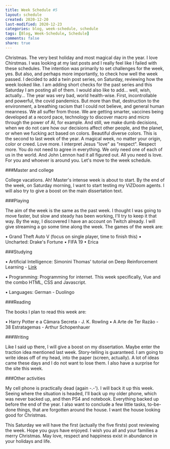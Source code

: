 ```yaml
---
title: Week Schedule #5
layout: schedule
created: 2020-12-20
last-modified: 2020-12-23
categories: blog, week-schedule, schedule
tags: [Blog, Week-Schedule, Schedule]
comments: false
share: true
---
```


Christmas.
The very best holiday and most magical day in the year. I love Chirstmas.
I was looking at my last posts and I really feel like I failed with these schedules. The intention was primarily to set challenges for the week, yes. But also, and perhaps more importantly, to check how well the week passed.
I decided to add a twin post series, on Saturday, reviewing how the week looked like.
I am adding short checks for the past series and this Saturday I am posting all of them.
I would also like to add... well, wish, actually... The year was very bad, world health-wise. First, incontrollable and powerful, the covid pandemics. But more than that, destruction to the environment, a breathing racism that I could not believe, and general human meanness. We all suffer from those. We are getting smarter, vaccines being developed at a record pace, technology to discover macro and micro through the power of AI, for example. And still, we make dumb decisions, when we do not care how our decisions affect other people, and the planet, or when we fucking act based on colors. Beautiful diverse colors.
This is the second to last week of the year. A magical week, no matter your origin, color or creed.
Love more. I interpret Jesus "love" as "respect". Respect more. You do not need to agree in everything. We only need one of each of us in the world. And John Lennon had it all figured out. All you need is love. For you and whoever is around you.
Let's move to the week schedule.



###Master and college

College vacations. Ah!
Master's intense week is about to start. By the end of the week, on Saturday morning, I want to start testing my ViZDoom agents. I will also try to give a boost on the main dissertation text.

###Playing

The aim of the week is the same as the past week. I thought I was going to move faster, but slow and steady has been working, I'll try to keep it that way. By the way, I discovered I have an account on Twitch already. I will give streaming a go some time along the week. The games of the week are:

• Grand Theft Auto V (focus on single player, time to finish this)
• Uncharted: Drake's Fortune
• FIFA 19
• Erica

###Studying

• Artificial Intelligence:
    Simonini Thomas' tutorial on Deep Reinforcement Learning - [Link](https://www.freecodecamp.org/news/an-introduction-to-reinforcement-learning-4339519de419/)

• Programming:
    Programming for internet. This week specifically, Vue and the combo HTML, CSS and Javascript.

• Languages:
    German - Duolingo

###Reading

The books I plan to read this week are:

• Harry Potter e a Câmara Secreta - J. K. Rowling
• A Arte de Ter Razão - 38 Estratagemas - Arthur Schopenhauer

###Writing

Like I said up there, I will give a boost on my dissertation. Maybe enter the traction idea mentioned last week.
Story-telling is guaranteed. I am going to write ideas off of my head, into the paper (screen, actually). A lot of ideas came these days and I do not want to lose them.
I also have a surprise for the site this week.

###Other activities

My cell phone is practically dead (again -.-'). I will back it up this week. Seeing where the situation is headed, I'll back up my older phone, which was never backed up, and then PS4 and notebook. Everything backed up before the end of the year.
I also want to conclude a few little tasks, to-be-done things, that are forgotten around the house.
I want the house looking good for Christmas.

This Saturday we will have the first (actually the five firsts) post reviewing the week.
Hope you guys have enjoyed.
I wish you all and your families a merry Christmas. May love, respect and happiness exist in abundance in your holidays and life.
